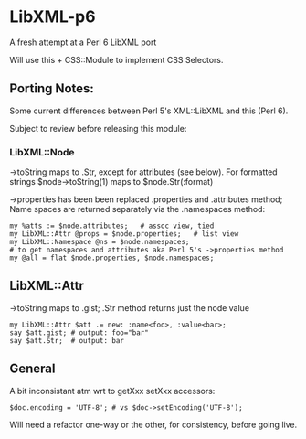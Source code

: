 # LibXML-p6

A fresh attempt at a Perl 6 LibXML port

Will use this + CSS::Module to implement CSS Selectors.

## Porting Notes:

Some current differences between Perl 5's XML::LibXML and this (Perl 6).

Subject to review before releasing this module:

### LibXML::Node

->toString maps to .Str, except for attributes (see below). For
formatted strings $node->toString(1) maps to $node.Str(:format)

->properties has been been replaced .properties and .attributes method;
Name spaces are returned separately via the .namespaces method:

    my %atts := $node.attributes;   # assoc view, tied
    my LibXML::Attr @props = $node.properties;   # list view
    my LibXML::Namespace @ns = $node.namespaces; 
    # to get namespaces and attributes aka Perl 5's ->properties method
    my @all = flat $node.properties, $node.namespaces;


## LibXML::Attr

->toString maps to .gist; .Str method returns just the node value

    my LibXML::Attr $att .= new: :name<foo>, :value<bar>;
    say $att.gist; # output: foo="bar"
    say $att.Str;  # output: bar

## General

A bit inconsistant atm wrt to getXxx setXxx accessors:

    $doc.encoding = 'UTF-8'; # vs $doc->setEncoding('UTF-8');

Will need a refactor one-way or the other, for consistency, before going live.